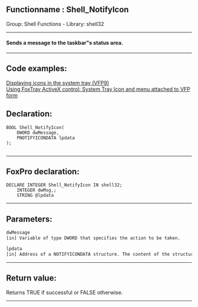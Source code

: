 <link rel="stylesheet" type="text/css" href="../../css/win32api.css">  
<link rel="stylesheet" href="https://cdnjs.cloudflare.com/ajax/libs/font-awesome/4.7.0/css/font-awesome.min.css">

## Functionname : Shell_NotifyIcon
Group: Shell Functions - Library: shell32    
***  


#### Sends a message to the taskbar"s status area.
***  


## Code examples:
[Displaying icons in the system tray (VFP9)](../../samples/sample_235.md)  
[Using FoxTray ActiveX control: System Tray Icon and menu attached to VFP form](../../samples/sample_336.md)  

## Declaration:
```foxpro  
BOOL Shell_NotifyIcon(
    DWORD dwMessage,
    PNOTIFYICONDATA lpdata
);
  
```  
***  


## FoxPro declaration:
```foxpro  
DECLARE INTEGER Shell_NotifyIcon IN shell32;
	INTEGER dwMsg,;
	STRING @lpdata  
```  
***  


## Parameters:
```txt  
dwMessage
[in] Variable of type DWORD that specifies the action to be taken.

lpdata
[in] Address of a NOTIFYICONDATA structure. The content of the structure depends on the value of dwMessage.  
```  
***  


## Return value:
Returns TRUE if successful or FALSE otherwise.  
***  

